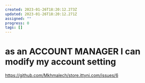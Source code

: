 ```yaml
---
created: 2023-01-26T18:20:12.273Z
updated: 2023-01-26T18:20:12.271Z
assigned: ""
progress: 0
tags: []
---
```


# as an ACCOUNT MANAGER I can modify my account setting

https://github.com/Mkhmalech/store.ittyni.com/issues/6
